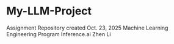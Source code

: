 # My-LLM-Project
Assignment Repository
created Oct. 23, 2025
Machine Learning Engineering Program
Inference.ai
Zhen Li
